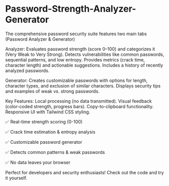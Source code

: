 # Password-Strength-Analyzer-Generator

The comprehensive password security suite features two main tabs (Password Analyzer & Generator)

Analyzer:
Evaluates password strength (score 0–100) and categorizes it (Very Weak to Very Strong).
Detects vulnerabilities like common passwords, sequential patterns, and low entropy.
Provides metrics (crack time, character length) and actionable suggestions.
Includes a history of recently analyzed passwords.

Generator:
Creates customizable passwords with options for length, character types, and exclusion of similar characters.
Displays security tips and examples of weak vs. strong passwords.

Key Features:
Local processing (no data transmitted).
Visual feedback (color-coded strength, progress bars).
Copy-to-clipboard functionality.
Responsive UI with Tailwind CSS styling.

✅ Real-time strength scoring (0-100)

✅ Crack time estimation & entropy analysis

✅ Customizable password generator

✅ Detects common patterns & weak passwords

✅ No data leaves your browser

Perfect for developers and security enthusiasts! Check out the code and try it yourself.
